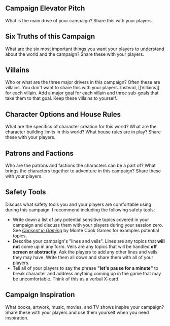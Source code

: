   

## Campaign Elevator Pitch

What is the main drive of your campaign? Share this with your players.

## Six Truths of this Campaign

What are the six most important things you want your players to understand about the world and the campaign? Share these with your players.

## Villains

Who or what are the three major drivers in this campaign? Often these are villains. You don't want to share this with your players. Instead, [[Villains]] for each villain. Add a major goal for each villain and three sub-goals that take them to that goal. Keep these villains to yourself.

## Character Options and House Rules

What are the specifics of character creation for this world? What are the character building limits in this world? What house rules are in play? Share these with your players.

## Patrons and Factions

Who are the patrons and factions the characters can be a part of? What brings the characters together to adventure in this campaign? Share these with your players.

## Safety Tools

Discuss what safety tools you and your players are comfortable using during this campaign. I recommend including the following safety tools:

- Write down a list of any potential sensitive topics covered in your campaign and discuss them with your players during your session zero. See _[Consent in Gaming](https://www.montecookgames.com/consent-in-gaming/)_ by Monte Cook Games for examples potential topics.
- Describe your campaign's "lines and veils". Lines are any topics that **will not** come up in any form. Veils are any topics that will be handled **off screen or abstractly**. Ask the players to add any other lines and veils they may have. Write them all down and share them with all of your players.
- Tell all of your players to say the phrase **"let's pause for a minute"** to break character and address anything coming up in the game that may be uncomfortable. Think of this as a verbal X-card.

## Campaign Inspiration

What books, artwork, music, movies, and TV shows inspire your campaign? Share these with your players and use them yourself when you need inspiration.